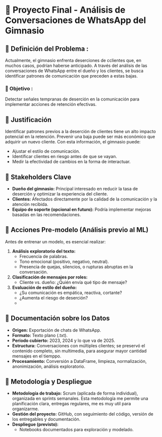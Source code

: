 # 🧠 Proyecto Final - Análisis de Conversaciones de WhatsApp del Gimnasio

## 📌 Definición del Problema :
Actualmente, el gimnasio enfrenta deserciones de cclientes que, en muchos casos, podrían haberse anticipado. A través del análisis de las conversaciones de WhatsApp entre el dueño y los clientes, se busca identificar patrones de comunicación que preceden a estas bajas.
### 🎯 Objetivo :
Detectar señales tempranas de deserción en la comunicación para implementar acciones de retención efectivas.
## 📌 Justificación
Identificar patrones previos a la deserción de clientes tiene un alto impacto potencial en la retención. Prevenir una baja puede ser más económico que adquirir un nuevo cliente. Con esta información, el gimnasio puede:
- Ajustar el estilo de comunicación.
- Identificar clientes en riesgo antes de que se vayan.
- Medir la efectividad de cambios en la forma de interactuar.
## 📌 Stakeholders Clave
- **Dueño del gimnasio:** Principal interesado en reducir la tasa de deserción y optimizar la experiencia del cliente.
- **Clientes:** Afectados directamente por la calidad de la comunicación y la atención recibida.
- **Equipo de soporte (opcional en futuro):** Podría implementar mejoras basadas en las recomendaciones.
## 📌 Acciones Pre-modelo (Análisis previo al ML)
Antes de entrenar un modelo, es esencial realizar:
1. **Análisis exploratorio del texto:**
   - Frecuencia de palabras.
   - Tono emocional (positivo, negativo, neutral).
   - Presencia de quejas, silencios, o rupturas abruptas en la conversación.
2. **Clasificación de mensajes por roles:**
   - Cliente vs. dueño: ¿Quién envía qué tipo de mensaje?
3. **Evaluación de estilo del dueño:**
   - ¿Su comunicación es empática, reactiva, cortante?
   - ¿Aumenta el riesgo de deserción?
   - 
## 📌 Documentación sobre los Datos
- **Origen:** Exportación de chats de WhatsApp.
- **Formato:** Texto plano (.txt).
- **Período cubierto:** 2023, 2024 y lo que va de 2025.
- **Estructura:** Conversaciones con múltiples clientes; se preservó el contenido completo, sin multimedia, para asegurar mayor cantidad mensajes en el tiemppo.
- **Procesamiento:** Conversión a DataFrame, limpieza, normalización, anonimización, análisis exploratorio.

## 📌 Metodología y Despliegue
- **Metodología de trabajo:** Scrum (aplicada de forma individual), organizada en sprints semanales. Esta metodología me permite una planificación clara, entregas regulares, me es muy util para organizarme.
- **Gestión del proyecto:** GitHub, con seguimiento del código, versión de los entregables y documentación.
- **Despliegue (previsto):**
  - Notebooks documentados para exploración y modelado.
